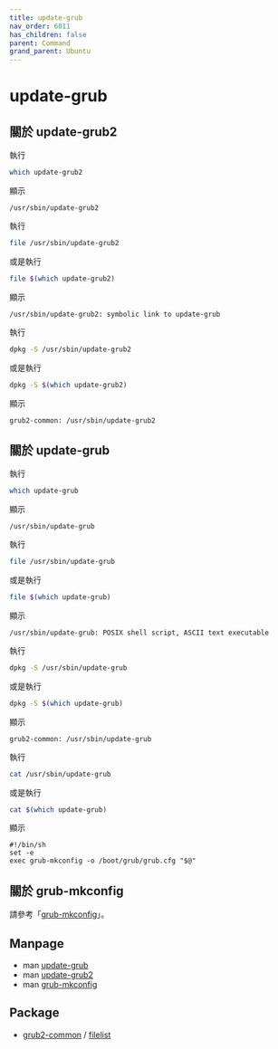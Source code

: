 ```yaml
---
title: update-grub
nav_order: 6011
has_children: false
parent: Command
grand_parent: Ubuntu
---
```


# update-grub

## 關於 update-grub2

執行

``` sh
which update-grub2
```

顯示

```
/usr/sbin/update-grub2
```

執行

``` sh
file /usr/sbin/update-grub2
```

或是執行

``` sh
file $(which update-grub2)
```

顯示

```
/usr/sbin/update-grub2: symbolic link to update-grub
```

執行

``` sh
dpkg -S /usr/sbin/update-grub2
```

或是執行

``` sh
dpkg -S $(which update-grub2)
```

顯示

```
grub2-common: /usr/sbin/update-grub2
```

## 關於 update-grub


執行

``` sh
which update-grub
```

顯示

```
/usr/sbin/update-grub
```

執行

``` sh
file /usr/sbin/update-grub
```

或是執行

``` sh
file $(which update-grub)
```

顯示

```
/usr/sbin/update-grub: POSIX shell script, ASCII text executable
```

執行

``` sh
dpkg -S /usr/sbin/update-grub
```

或是執行

``` sh
dpkg -S $(which update-grub)
```

顯示

```
grub2-common: /usr/sbin/update-grub
```

執行

``` sh
cat /usr/sbin/update-grub
```

或是執行

``` sh
cat $(which update-grub)
```

顯示

```
#!/bin/sh
set -e
exec grub-mkconfig -o /boot/grub/grub.cfg "$@"
```

## 關於 grub-mkconfig

請參考「[grub-mkconfig](grub-mkconfig)」。


## Manpage

* man [update-grub](http://manpages.ubuntu.com/manpages/focal/en/man8/update-grub.8.html)
* man [update-grub2](http://manpages.ubuntu.com/manpages/focal/en/man8/update-grub2.8.html)
* man [grub-mkconfig](http://manpages.ubuntu.com/manpages/focal/en/man8/grub-mkconfig.8.html)

## Package

* [grub2-common](https://packages.ubuntu.com/focal/grub2-common) / [filelist](https://packages.ubuntu.com/focal/amd64/grub2-common/filelist)
